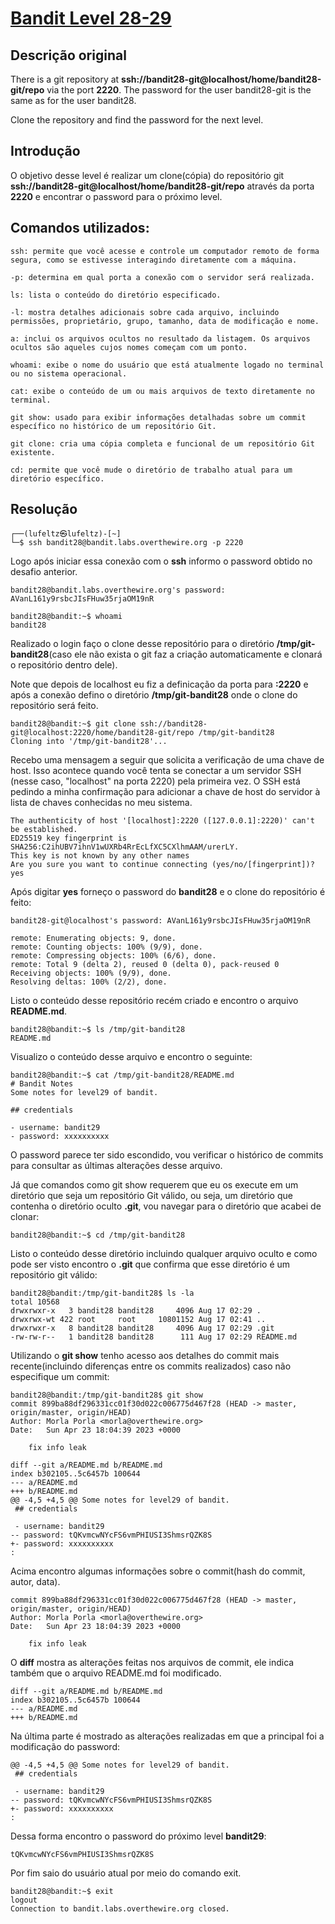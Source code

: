 # [Bandit Level 28-29](https://overthewire.org/wargames/bandit/bandit29.html)

## Descrição original
There is a git repository at **ssh://bandit28-git@localhost/home/bandit28-git/repo** via the port **2220**. The password for the user bandit28-git is the same as for the user bandit28.

Clone the repository and find the password for the next level.

## Introdução
O objetivo desse level é realizar um clone(cópia) do repositório git **ssh://bandit28-git@localhost/home/bandit28-git/repo** através da porta **2220** e encontrar o password para o próximo level.

## Comandos utilizados:

```
ssh: permite que você acesse e controle um computador remoto de forma segura, como se estivesse interagindo diretamente com a máquina.

-p: determina em qual porta a conexão com o servidor será realizada.
```

```
ls: lista o conteúdo do diretório especificado.

-l: mostra detalhes adicionais sobre cada arquivo, incluindo permissões, proprietário, grupo, tamanho, data de modificação e nome.

a: inclui os arquivos ocultos no resultado da listagem. Os arquivos ocultos são aqueles cujos nomes começam com um ponto.
```

```
whoami: exibe o nome do usuário que está atualmente logado no terminal ou no sistema operacional.
```

```
cat: exibe o conteúdo de um ou mais arquivos de texto diretamente no terminal.
```

```
git show: usado para exibir informações detalhadas sobre um commit específico no histórico de um repositório Git.
```
```
git clone: cria uma cópia completa e funcional de um repositório Git existente.
```
```
cd: permite que você mude o diretório de trabalho atual para um diretório específico.
```


## Resolução

```
┌──(lufeltz㉿lufeltz)-[~]
└─$ ssh bandit28@bandit.labs.overthewire.org -p 2220
```

Logo após iniciar essa conexão com o **ssh** informo o password obtido no desafio anterior.

```
bandit28@bandit.labs.overthewire.org's password: AVanL161y9rsbcJIsFHuw35rjaOM19nR
```

```console
bandit28@bandit:~$ whoami
bandit28
```

Realizado o login faço o clone desse repositório para o diretório **/tmp/git-bandit28**(caso ele não exista o git faz a criação automaticamente e clonará o repositório dentro dele).

Note que depois de localhost eu fiz a definicação da porta para **:2220** e após a conexão defino o diretório **/tmp/git-bandit28** onde o clone do repositório será feito.

```console
bandit28@bandit:~$ git clone ssh://bandit28-git@localhost:2220/home/bandit28-git/repo /tmp/git-bandit28
Cloning into '/tmp/git-bandit28'...
```

Recebo uma mensagem a seguir que solicita a verificação de uma chave de host. Isso acontece quando você tenta se conectar a um servidor SSH (nesse caso, "localhost" na porta 2220) pela primeira vez. O SSH está pedindo a minha confirmação para adicionar a chave de host do servidor à lista de chaves conhecidas no meu sistema.
```
The authenticity of host '[localhost]:2220 ([127.0.0.1]:2220)' can't be established.
ED25519 key fingerprint is SHA256:C2ihUBV7ihnV1wUXRb4RrEcLfXC5CXlhmAAM/urerLY.
This key is not known by any other names
Are you sure you want to continue connecting (yes/no/[fingerprint])? yes
```

Após digitar **yes** forneço o password do **bandit28** e o clone do repositório é feito:
```console
bandit28-git@localhost's password: AVanL161y9rsbcJIsFHuw35rjaOM19nR

remote: Enumerating objects: 9, done.
remote: Counting objects: 100% (9/9), done.
remote: Compressing objects: 100% (6/6), done.
remote: Total 9 (delta 2), reused 0 (delta 0), pack-reused 0
Receiving objects: 100% (9/9), done.
Resolving deltas: 100% (2/2), done.
```

Listo o conteúdo desse repositório recém criado e encontro o arquivo **README.md**.
```console
bandit28@bandit:~$ ls /tmp/git-bandit28
README.md
```

Visualizo o conteúdo desse arquivo e encontro o seguinte:
```console
bandit28@bandit:~$ cat /tmp/git-bandit28/README.md 
# Bandit Notes
Some notes for level29 of bandit.

## credentials

- username: bandit29
- password: xxxxxxxxxx
```

O password parece ter sido escondido, vou verificar o histórico de commits para consultar as últimas alterações desse arquivo.

Já que comandos como git show requerem que eu os execute em um diretório que seja um repositório Git válido, ou seja, um diretório que contenha o diretório oculto **.git**, vou navegar para o diretório que acabei de clonar:

```console
bandit28@bandit:~$ cd /tmp/git-bandit28
```

Listo o conteúdo desse diretório incluindo qualquer arquivo oculto e como pode ser visto encontro o **.git** que confirma que esse diretório é um repositório git válido:
```console
bandit28@bandit:/tmp/git-bandit28$ ls -la
total 10568
drwxrwxr-x   3 bandit28 bandit28     4096 Aug 17 02:29 .
drwxrwx-wt 422 root     root     10801152 Aug 17 02:41 ..
drwxrwxr-x   8 bandit28 bandit28     4096 Aug 17 02:29 .git
-rw-rw-r--   1 bandit28 bandit28      111 Aug 17 02:29 README.md
```
Utilizando o **git show** tenho acesso aos detalhes do commit mais recente(incluindo diferenças entre os commits realizados) caso não especifique um commit:
```console
bandit28@bandit:/tmp/git-bandit28$ git show
commit 899ba88df296331cc01f30d022c006775d467f28 (HEAD -> master, origin/master, origin/HEAD)
Author: Morla Porla <morla@overthewire.org>
Date:   Sun Apr 23 18:04:39 2023 +0000

    fix info leak

diff --git a/README.md b/README.md
index b302105..5c6457b 100644
--- a/README.md
+++ b/README.md
@@ -4,5 +4,5 @@ Some notes for level29 of bandit.
 ## credentials
 
 - username: bandit29
-- password: tQKvmcwNYcFS6vmPHIUSI3ShmsrQZK8S
+- password: xxxxxxxxxx
:
```

Acima encontro algumas informações sobre o commit(hash do commit, autor, data). 
```
commit 899ba88df296331cc01f30d022c006775d467f28 (HEAD -> master, origin/master, origin/HEAD)
Author: Morla Porla <morla@overthewire.org>
Date:   Sun Apr 23 18:04:39 2023 +0000

    fix info leak
```

O **diff** mostra as alterações feitas nos arquivos de commit, ele indica também que o arquivo README.md foi modificado.

```
diff --git a/README.md b/README.md
index b302105..5c6457b 100644
--- a/README.md
+++ b/README.md
```

Na última parte é mostrado as alterações realizadas em que a principal foi a modificação do password:
```
@@ -4,5 +4,5 @@ Some notes for level29 of bandit.
 ## credentials
 
 - username: bandit29
-- password: tQKvmcwNYcFS6vmPHIUSI3ShmsrQZK8S
+- password: xxxxxxxxxx
:
```


Dessa forma encontro o password do próximo level **bandit29**:

    tQKvmcwNYcFS6vmPHIUSI3ShmsrQZK8S

Por fim saio do usuário atual por meio do comando exit.

```console
bandit28@bandit:~$ exit
logout
Connection to bandit.labs.overthewire.org closed.
```
